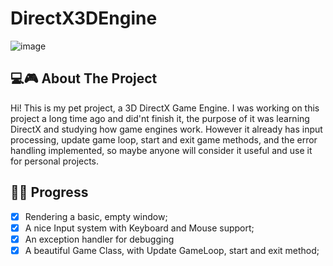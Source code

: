 # DirectX3DEngine

![image](https://github.com/Gatix1/DirectX3DEngine/assets/69309461/871550d3-3512-4c89-be90-97391085cb8f)

## 💻🎮 About The Project

Hi! This is my pet project, a 3D DirectX Game Engine. I was working on this project a long time ago and did'nt finish it,
the purpose of it was learning DirectX and studying how game engines work. However it already has input processing,
update game loop, start and exit game methods, and the error handling implemented, so maybe anyone will consider it useful and
use it for personal projects.

## 📓📑 Progress

- [x] Rendering a basic, empty window;
- [x] A nice Input system with Keyboard and Mouse support;
- [x] An exception handler for debugging
- [x] A beautiful Game Class, with Update GameLoop, start and exit method;

